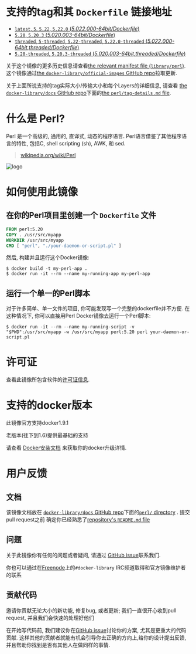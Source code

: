 # 支持的tag和其 `Dockerfile` 链接地址

-	[`latest`, `5`, `5.22`, `5.22.0` (*5.022.000-64bit/Dockerfile*)](https://github.com/perl/docker-perl/blob/r20150917.0/5.022.000-64bit/Dockerfile)
-	[`5.20`, `5.20.3` (*5.020.003-64bit/Dockerfile*)](https://github.com/perl/docker-perl/blob/r20150917.0/5.020.003-64bit/Dockerfile)
-	[`threaded`, `5-threaded`, `5.22-threaded`, `5.22.0-threaded` (*5.022.000-64bit,threaded/Dockerfile*)](https://github.com/perl/docker-perl/blob/r20150917.0/5.022.000-64bit,threaded/Dockerfile)
-	[`5.20-threaded`, `5.20.3-threaded` (*5.020.003-64bit,threaded/Dockerfile*)](https://github.com/perl/docker-perl/blob/r20150917.0/5.020.003-64bit,threaded/Dockerfile)

关于这个镜像的更多历史信息请查看[the relevant manifest file (`library/perl`)](https://github.com/docker-library/official-images/blob/master/library/perl). 这个镜像通过[the `docker-library/official-images` GitHub repo](https://github.com/docker-library/official-images)拉取更新.

关于上面所说支持的tag实际大小/传输大小和每个Layers的详细信息, 请查看 [the `docker-library/docs` GitHub repo](https://github.com/docker-library/docs)下面的[the `perl/tag-details.md` file](https://github.com/docker-library/docs/blob/master/perl/tag-details.md).

# 什么是 Perl?

Perl 是一个高级的, 通用的, 直译式, 动态的程序语言. Perl语言借鉴了其他程序语言的特性, 包括C, shell scripting (sh), AWK, 和 sed.

> [wikipedia.org/wiki/Perl](https://en.wikipedia.org/wiki/Perl)

![logo](https://raw.githubusercontent.com/docker-library/docs/master/perl/logo.png)

# 如何使用此镜像

## 在你的Perl项目里创建一个 `Dockerfile` 文件

```dockerfile
FROM perl:5.20
COPY . /usr/src/myapp
WORKDIR /usr/src/myapp
CMD [ "perl", "./your-daemon-or-script.pl" ]
```

然后, 构建并且运行这个Docker镜像:

```console
$ docker build -t my-perl-app .
$ docker run -it --rm --name my-running-app my-perl-app
```

## 运行一个单一的Perl脚本

  对于许多简单、单一文件的项目, 你可能发现写一个完整的dockerfile并不方便. 在这种情况下, 你可以直接用Perl Docker镜像去运行一个Perl脚本:

```console
$ docker run -it --rm --name my-running-script -v "$PWD":/usr/src/myapp -w /usr/src/myapp perl:5.20 perl your-daemon-or-script.pl
```

# 许可证

查看此镜像所包含软件的[许可证信息](http://dev.perl.org/licenses/).

# 支持的docker版本

此镜像官方支持docker1.9.1

老版本(往下到1.6)提供最基础的支持

请查看 [Docker安装文档](https://docs.docker.com/installation/) 来获取你的docker升级详情.

# 用户反馈

## 文档

该镜像文档放在 [`docker-library/docs` GitHub repo](https://github.com/docker-library/docs)下面的[`perl/` directory](https://github.com/docker-library/docs/tree/master/perl) .
提交pull request之前 确定你已经熟悉了[repository's `README.md` file](https://github.com/docker-library/docs/blob/master/README.md)

## 问题

关于此镜像你有任何的问题或者疑问, 请通过 [GitHub issue](https://github.com/Perl/docker-perl/issues)联系我们.

你也可以通过在[Freenode](https://freenode.net)上的`#docker-library` IRC频道取得和官方镜像维护者的联系

## 贡献代码

邀请你贡献无论大小的新功能, 修复bug, 或者更新; 我们一直很开心收到pull request, 并且我们会快速的处理好他们

在开始写代码前, 我们建议你在[GitHub issue](https://github.com/Perl/docker-perl/issues)讨论你的方案, 尤其是更重大的代码贡献. 这样其他的贡献者就能有机会引导你去正确的方向上,给你的设计提出反馈,并且帮助你找到是否有其他人在做同样的事情.
